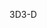<span data-ttu-id="fe12d-101">3D</span><span class="sxs-lookup"><span data-stu-id="fe12d-101">3-D</span></span>